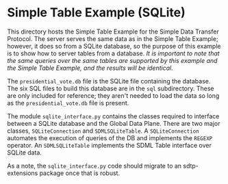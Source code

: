 # Simple Table Example (SQLite)
This directory hosts the Simple Table Example for the Simple Data Transfer Protocol.  The server serves the same data as in the Simple Table Example; however, it does so from a SQLite database, so the purpose of this example is to show how to server tables from a database.  _It is important to note that the same queries over the same tables are supported by this example and the Simple Table Example, and the results will be identical._

The `presidential_vote.db` file is the SQLite file containing the database.  The six SQL files to build this database are in the `sql` subdirectory.  These are only included for reference; they aren't needed to load the data so long as the `presidential_vote.db` file is present.

The module `sqlite_interface.py` contains the classes required to interface between a SQLite database and the Global Data Plane.  There are two major classes, `SQLiteConnection` and `SDMLSQLiteTable`.  A `SQLiteConnection` automates the execution of  queries of the DB and implements the `REGEXP` operator.  An `SDMLSQLiteTable` implements the SDML Table interface over SQLite data.

As a note, the `sqlite_interface.py` code should migrate to an sdtp-extensions package once that is robust.


